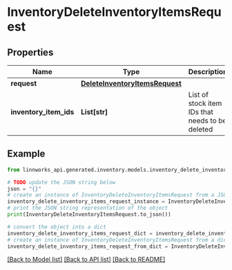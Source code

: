 # InventoryDeleteInventoryItemsRequest


## Properties

Name | Type | Description | Notes
------------ | ------------- | ------------- | -------------
**request** | [**DeleteInventoryItemsRequest**](DeleteInventoryItemsRequest.md) |  | [optional] 
**inventory_item_ids** | **List[str]** | List of stock item IDs that needs to be deleted | [optional] 

## Example

```python
from linnworks_api.generated.inventory.models.inventory_delete_inventory_items_request import InventoryDeleteInventoryItemsRequest

# TODO update the JSON string below
json = "{}"
# create an instance of InventoryDeleteInventoryItemsRequest from a JSON string
inventory_delete_inventory_items_request_instance = InventoryDeleteInventoryItemsRequest.from_json(json)
# print the JSON string representation of the object
print(InventoryDeleteInventoryItemsRequest.to_json())

# convert the object into a dict
inventory_delete_inventory_items_request_dict = inventory_delete_inventory_items_request_instance.to_dict()
# create an instance of InventoryDeleteInventoryItemsRequest from a dict
inventory_delete_inventory_items_request_from_dict = InventoryDeleteInventoryItemsRequest.from_dict(inventory_delete_inventory_items_request_dict)
```
[[Back to Model list]](../README.md#documentation-for-models) [[Back to API list]](../README.md#documentation-for-api-endpoints) [[Back to README]](../README.md)



